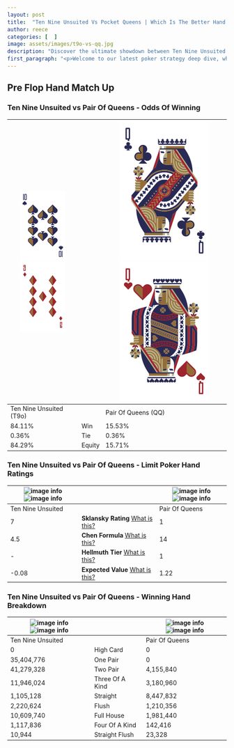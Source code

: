 ```yaml
---
layout: post
title:  "Ten Nine Unsuited Vs Pocket Queens | Which Is The Better Hand In Poker? A Complete Guide"
author: reece
categories: [  ]
image: assets/images/t9o-vs-qq.jpg
description: "Discover the ultimate showdown between Ten Nine Unsuited and Pair Of Queens in poker! Uncover the odds, strategies, and scenarios where one hand triumphs over the other. Get ready to up your poker game with this thrilling analysis."
first_paragraph: "<p>Welcome to our latest poker strategy deep dive, where we're pitting two distinct hands against each other in a high-stakes showdown: Ten Nine Unsuited vs Pair Of Queens.</p><p>In the dynamic world of poker, every decision counts, and knowing which hand holds the upper hand is key to your success at the table.</p><p>In this article, we'll dissect these two hands, explore the scenarios where one dominates the other, and equip you with the knowledge to make strategic choices that can tip the odds in your favor.</p><p>Get ready to unravel the intriguing dynamics of these poker hands and elevate your game to new heights.</p>"
---
```




[comment]: # (sp0)

## Pre Flop Hand Match Up

<div class="table hand-ratings" markdown="1"> 



### Ten Nine Unsuited vs Pair Of Queens - Odds Of Winning


    
| ![image info](assets/images/hand1/T.png) ![image info](assets/images/hand1/9o.png) |  | ![image info](assets/images/hand2/Q.png) ![image info](assets/images/hand2/qo.png) |
| -------- | -------- | -------- |
| Ten Nine Unsuited (T9o) |  | Pair Of Queens (QQ) |
| 84.11% | Win | 15.53% |
| 0.36% | Tie | 0.36% |
| 84.29% | Equity | 15.71% |




[comment]: # (sp1)



### Ten Nine Unsuited vs Pair Of Queens - Limit Poker Hand Ratings


    
| ![image info](https://www.riverpairs.com/assets/images/hand1/T.png) ![image info](https://www.riverpairs.com/assets/images/hand1/9o.png) |  | ![image info](https://www.riverpairs.com/assets/images/hand2/Q.png) ![image info](https://www.riverpairs.com/assets/images/hand2/qo.png) |
| -------- | -------- | -------- |
| Ten Nine Unsuited |  | Pair Of Queens |
| 7 | **Sklansky Rating** [What is this?](/sklansky-rating-explained) | 1 |
| 4.5 | **Chen Formula** [What is this?](/chen-formula-explained) | 14 |
| - | **Hellmuth Tier** [What is this?](/Hellmuth-tier-explained) | 1 |
| -0.08 | **Expected Value** [What is this?](/expected-value-explained) | 1.22 |




[comment]: # (sp2)



### Ten Nine Unsuited vs Pair Of Queens - Winning Hand Breakdown


    
| ![image info](https://www.riverpairs.com/assets/images/hand1/T.png) ![image info](https://www.riverpairs.com/assets/images/hand1/9o.png) |  | ![image info](https://www.riverpairs.com/assets/images/hand2/Q.png) ![image info](https://www.riverpairs.com/assets/images/hand2/qo.png) |
| -------- | -------- | -------- |
| Ten Nine Unsuited |  | Pair Of Queens |
| 0 | High Card | 0 |
| 35,404,776 | One Pair | 0 |
| 41,279,328 | Two Pair | 4,155,840 |
| 11,946,024 | Three Of A Kind | 3,180,960 |
| 1,105,128 | Straight | 8,447,832 |
| 2,220,624 | Flush | 1,210,356 |
| 10,609,740 | Full House | 1,981,440 |
| 1,117,836 | Four Of A Kind | 142,416 |
| 10,944 | Straight Flush | 23,328 |




[comment]: # (sp3)



</div>

[comment]: # (sp4)



[comment]: # (sp5)

